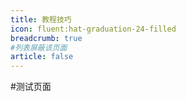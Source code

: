 ```yaml
---
title: 教程技巧
icon: fluent:hat-graduation-24-filled
breadcrumb: true
#列表屏蔽该页面
article: false
---
```


#测试页面
